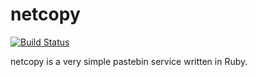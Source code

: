 # netcopy

[![Build
Status](https://travis-ci.org/mxhold/netcopy.svg?branch=master)](https://travis-ci.org/mxhold/netcopy)

netcopy is a very simple pastebin service written in Ruby.
